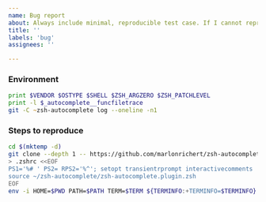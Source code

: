 ```yaml
---
name: Bug report
about: Always include minimal, reproducible test case. If I cannot reproduce it, then I cannot fix it!
title: ''
labels: 'bug'
assignees: ''

---
```


<!--
Please read all of the steps below very carefully and follow them to the letter.
If I cannot reproduce your problem, then I cannot fix it.
-->

### Environment
<!-- Replace the contents of this block with the output of the commands below: -->
```zsh
print $VENDOR $OSTYPE $SHELL $ZSH_ARGZERO $ZSH_PATCHLEVEL
print -l $_autocomplete__funcfiletrace
git -C ~zsh-autocomplete log --oneline -n1
```

### Steps to reproduce
<!-- Run the following commands: -->
```zsh
cd $(mktemp -d)
git clone --depth 1 -- https://github.com/marlonrichert/zsh-autocomplete.git
> .zshrc <<EOF
PS1='%# ' PS2= RPS2='%^'; setopt transientrprompt interactivecomments
source ~/zsh-autocomplete/zsh-autocomplete.plugin.zsh
EOF
env -i HOME=$PWD PATH=$PATH TERM=$TERM ${TERMINFO:+TERMINFO=$TERMINFO} zsh -d
```
<!--
In the shell created above, try to reproduce your problem.
Once you're done, copy-paste your entire shell session into the block above.
-->
